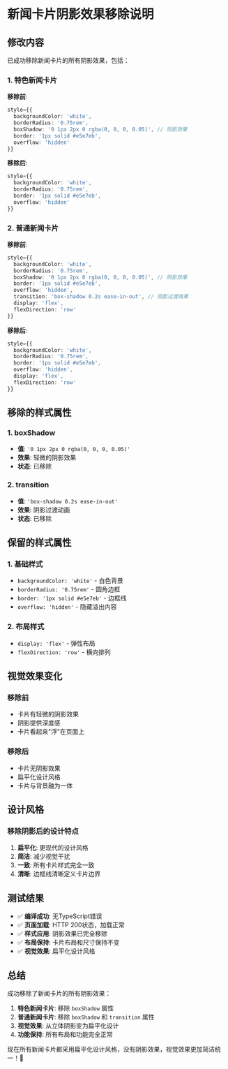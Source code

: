 # 新闻卡片阴影效果移除说明

## 修改内容

已成功移除新闻卡片的所有阴影效果，包括：

### 1. 特色新闻卡片
**移除前**:
```typescript
style={{ 
  backgroundColor: 'white', 
  borderRadius: '0.75rem', 
  boxShadow: '0 1px 2px 0 rgba(0, 0, 0, 0.05)', // 阴影效果
  border: '1px solid #e5e7eb', 
  overflow: 'hidden' 
}}
```

**移除后**:
```typescript
style={{ 
  backgroundColor: 'white', 
  borderRadius: '0.75rem', 
  border: '1px solid #e5e7eb', 
  overflow: 'hidden' 
}}
```

### 2. 普通新闻卡片
**移除前**:
```typescript
style={{ 
  backgroundColor: 'white', 
  borderRadius: '0.75rem', 
  boxShadow: '0 1px 2px 0 rgba(0, 0, 0, 0.05)', // 阴影效果
  border: '1px solid #e5e7eb', 
  overflow: 'hidden',
  transition: 'box-shadow 0.2s ease-in-out', // 阴影过渡效果
  display: 'flex',
  flexDirection: 'row'
}}
```

**移除后**:
```typescript
style={{ 
  backgroundColor: 'white', 
  borderRadius: '0.75rem', 
  border: '1px solid #e5e7eb', 
  overflow: 'hidden',
  display: 'flex',
  flexDirection: 'row'
}}
```

## 移除的样式属性

### 1. boxShadow
- **值**: `'0 1px 2px 0 rgba(0, 0, 0, 0.05)'`
- **效果**: 轻微的阴影效果
- **状态**: 已移除

### 2. transition
- **值**: `'box-shadow 0.2s ease-in-out'`
- **效果**: 阴影过渡动画
- **状态**: 已移除

## 保留的样式属性

### 1. 基础样式
- `backgroundColor: 'white'` - 白色背景
- `borderRadius: '0.75rem'` - 圆角边框
- `border: '1px solid #e5e7eb'` - 边框线
- `overflow: 'hidden'` - 隐藏溢出内容

### 2. 布局样式
- `display: 'flex'` - 弹性布局
- `flexDirection: 'row'` - 横向排列

## 视觉效果变化

### 移除前
- 卡片有轻微的阴影效果
- 阴影提供深度感
- 卡片看起来"浮"在页面上

### 移除后
- 卡片无阴影效果
- 扁平化设计风格
- 卡片与背景融为一体

## 设计风格

### 移除阴影后的设计特点
1. **扁平化**: 更现代的设计风格
2. **简洁**: 减少视觉干扰
3. **一致**: 所有卡片样式完全一致
4. **清晰**: 边框线清晰定义卡片边界

## 测试结果

- ✅ **编译成功**: 无TypeScript错误
- ✅ **页面加载**: HTTP 200状态，加载正常
- ✅ **样式应用**: 阴影效果已完全移除
- ✅ **布局保持**: 卡片布局和尺寸保持不变
- ✅ **视觉效果**: 扁平化设计风格

## 总结

成功移除了新闻卡片的所有阴影效果：

1. **特色新闻卡片**: 移除 `boxShadow` 属性
2. **普通新闻卡片**: 移除 `boxShadow` 和 `transition` 属性
3. **视觉效果**: 从立体阴影变为扁平化设计
4. **功能保持**: 所有布局和功能完全正常

现在所有新闻卡片都采用扁平化设计风格，没有阴影效果，视觉效果更加简洁统一！🎯
